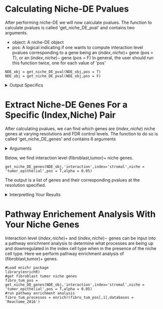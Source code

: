
# Calculating Niche-DE Pvalues

After performing niche-DE we will now calculate pvalues. The function to calculate pvalues is called 'get_niche_DE_pval' and contains two arguments. 
+ object: A niche-DE object
+ pos: A logical indicating if one wants to compute interaction level pvalues corresponding to a gene being an $(index,niche)+$ gene (pos = T), or an $(index,niche)-$ gene (pos = F)
In general, the user should run this function twice, one for each value of 'pos'
```{r,warning=FALSE}
NDE_obj = get_niche_DE_pval(NDE_obj,pos = T)
NDE_obj = get_niche_DE_pval(NDE_obj,pos = F)
```
<details>
  <summary>Output Specifics</summary>
  
  Running the above function will populate 2 fields in your niche-DE object
+ Niche-DE-pval-pos: Pvalues for testing if a gene is an (index,niche)+ niche gene. This is a list with length equal to the length of sigma. Each sublist contains 3 items.
  + gene-level: A list of gene level pvalues. It is a vector with length equal to the number of genes.
  + cell-type-level: A matrix of dimension #genes by #cell types which gives cell type level pvalues.Index (i,j) gives a pvalue corresponding to whether gene i is a niche gene for index cell type j. 
  + interaction-level: An array of dimension #cell types by #cell types by #genes which gives interaction level pvalues. Index (i,j,k) gives a pvalue corresponding to whether gene k is an (index cell type i, niche cell type j)+ niche gene.

+ Niche-DE-pval-neg: Pvalues for testing if a gene is an (index,niche)- niche gene. This is a list with length equal to the length of sigma. Each sublist contains 3 items.
  + gene-level: A list of gene level pvalues. It is a vector with length equal to the number of genes.
  + cell-type-level: A matrix of dimension #genes by #cell types which gives cell type level pvalues.Index (i,j) gives a pvalue corresponding to whether gene i is a niche gene for index cell type j. 
  + interaction-level: An array of dimension #cell types by #cell types by #genes which gives interaction level pvalues. Index (i,j,k) gives a pvalue corresponding to whether gene k is an (index cell type i, niche cell type j)- niche gene.
 
 </details>


# Extract Niche-DE Genes For a Specific (Index,Niche) Pair
 After calculating pvalues, we can find which genes are $(index,niche)$ niche genes at varying resolutions and FDR control levels. The function to do so is called 'get_niche_DE_genes' and contains 6 arguments
 
 <details>
  <summary>Arguments</summary>
  
+ object: A niche-DE object
+ resolution: The resolution at which  to return genes. There are three choices for resolution;gene level, cell type level, and interaction level.
+ index: The index cell type of interest
+ niche: The niche cell type of interest
+ pos:  A logical indicating if one wants to find interaction level $(index,niche)+$ niche genes (pos = T), or $(index,niche)-$ niche genes (pos = F)
+ alpha: The level at which to perform the benjamini-hochberg procedure at each resolution level\
</details>

Below, we find interaction level (fibroblast,tumor)+ niche genes.
```{r,warning=FALSE}
get_niche_DE_genes(NDE_obj,'interaction',index='stromal',niche = 'tumor_epithelial',pos = T,alpha = 0.05)
```
The output is a list of genes and their corresponding pvalues at the resolution specified.

<details>
  <summary>Interpretting Your Results</summary>
  Assume that the 'pos' parameter is set to 'True'. The interpretation of your output will differ based on the resolution chosen.\
 
  + Resolution = gene: Genes outputted show some sign of being a niche gene for some $(index,niche)$ pair.
  + Resolution = cell type: Genes outputted are significantly niche up or down regulated in the index cell. The niche cell type is unknown.
  + Resolution = interaction: Genes outputted are significantly upregulated in the index cell type when in the presence of the niche cell type. If 'pos' = 'False' then Genes outputted are significantly downregulated in the index cell type when in the presence of the niche cell type.
  
  
  </details>
  
  # Pathway Enrichement Analysis With Your Niche Genes
  Interaction level $(index,niche)+$ and $(index,niche)-$ genes can be input into a pathway enrichment analysis to determine what processes are being up and downregulated in the index cell type when in the presence of the niche cell type. Here we perform pathway enrichment analysis of (fibroblast,tumor)+ genes.
```{r}
#Load enichr package
library(enrichR)
#get fibroblast tumor niche genes
fibro_tum_pos = get_niche_DE_genes(NDE_obj,'interaction',index='stromal',niche = 'tumor_epithelial',pos = T,alpha = 0.05)
#run pathway enrichment analysis
fibro_tum_processes = enrichr(fibro_tum_pos[,1],databases = 'Reactome_2016')
```

